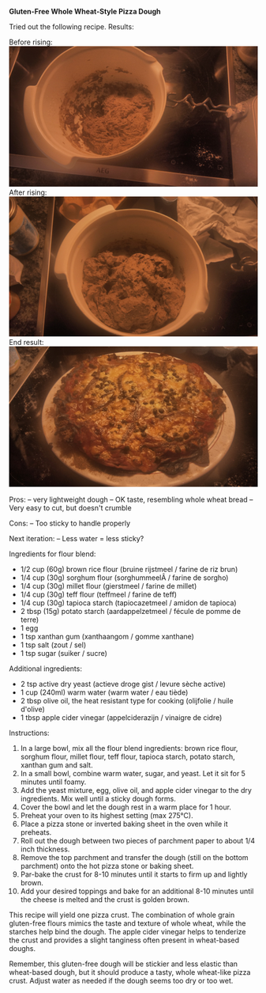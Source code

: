**Gluten-Free Whole Wheat-Style Pizza Dough**

Tried out the following recipe. Results: 

Before rising:
![IMG_20240726_194639_HDR.jpg](./IMG_20240726_194639_HDR.jpg)
After rising:
![IMG_20240726_204028_HDR.jpg](./IMG_20240726_204028_HDR.jpg)
End result: 
![IMG_20240726_212738_HDR.jpg](./IMG_20240726_212738_HDR.jpg)

Pros: 
– very lightweight dough
– OK taste, resembling whole wheat bread
– Very easy to cut, but doesn't crumble

Cons: 
– Too sticky to handle properly

Next iteration: 
– Less water = less sticky? 


Ingredients for flour blend:

* 1/2 cup (60g) brown rice flour (bruine rijstmeel / farine de riz brun)
* 1/4 cup (30g) sorghum flour (sorghummeelÂ / farine de sorgho)
* 1/4 cup (30g) millet flour (gierstmeel / farine de millet)
* 1/4 cup (30g) teff flour (teffmeel / farine de teff)
* 1/4 cup (30g) tapioca starch (tapiocazetmeel / amidon de tapioca)
* 2 tbsp (15g) potato starch (aardappelzetmeel / fécule de pomme de terre)
* 1 egg
* 1 tsp xanthan gum (xanthaangom / gomme xanthane)
* 1 tsp salt (zout / sel)
* 1 tsp sugar (suiker / sucre)

Additional ingredients:

* 2 tsp active dry yeast (actieve droge gist / levure sèche active)
* 1 cup (240ml) warm water (warm water / eau tiède)
* 2 tbsp olive oil, the heat resistant type for cooking (olijfolie / huile d'olive)
* 1 tbsp apple cider vinegar (appelciderazijn / vinaigre de cidre)

Instructions:

1. In a large bowl, mix all the flour blend ingredients: brown rice flour, sorghum flour, millet flour, teff flour, tapioca starch, potato starch, xanthan gum and salt.
3. In a small bowl, combine warm water, sugar, and yeast. Let it sit for 5 minutes until foamy.
4. Add the yeast mixture, egg, olive oil, and apple cider vinegar to the dry ingredients. Mix well until a sticky dough forms.
5. Cover the bowl and let the dough rest in a warm place for 1 hour.
6. Preheat your oven to its highest setting (max 275°C).
7. Place a pizza stone or inverted baking sheet in the oven while it preheats.
8. Roll out the dough between two pieces of parchment paper to about 1/4 inch thickness.
9. Remove the top parchment and transfer the dough (still on the bottom parchment) onto the hot pizza stone or baking sheet.
10. Par-bake the crust for 8-10 minutes until it starts to firm up and lightly brown.
11. Add your desired toppings and bake for an additional 8-10 minutes until the cheese is melted and the crust is golden brown.

This recipe will yield one pizza crust. The combination of whole grain gluten-free flours mimics the taste and texture of whole wheat, while the starches help bind the dough. The apple cider vinegar helps to tenderize the crust and provides a slight tanginess often present in wheat-based doughs.

Remember, this gluten-free dough will be stickier and less elastic than wheat-based dough, but it should produce a tasty, whole wheat-like pizza crust. Adjust water as needed if the dough seems too dry or too wet.
